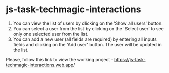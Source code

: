 # js-task-techmagic-interactions

1. You can view the list of users by clicking on the 'Show all users' button.
2. You can select a user from the list by clicking on the 'Select user' to see only one selected user from the list.
3. You can add a new user (all fields are required) by entering all inputs fields and clicking on the 'Add user' button. The user will be updated in the list. 

Please, follow this link to view the working project - https://js-task-techmagic-interactions.web.app/
